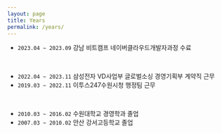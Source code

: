 ```yaml
---
layout: page
title: Years
permalink: /years/
---
```


- `2023.04 ~ 2023.09` 강남 비트캠프 네이버클라우드개발자과정 수료  
<br>
  
- `2022.04 ~ 2023.11` 삼성전자 VD사업부 글로벌소싱 경영기획부 계약직 근무
- `2019.03 ~ 2022.11` 이투스247수원시청 행정팀 근무   
<br>
  
- `2010.03 ~ 2016.02` 수원대학교 경영학과 졸업  
- `2007.03 ~ 2010.02` 안산 강서고등학교 졸업    



  
  


